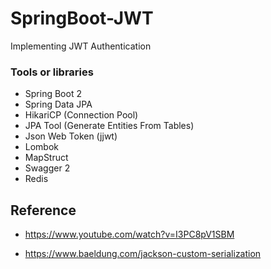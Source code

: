 # SpringBoot-JWT
 Implementing JWT Authentication

### Tools or libraries 

- Spring Boot 2
- Spring Data JPA
- HikariCP (Connection Pool)
- JPA Tool (Generate Entities From Tables)
- Json Web Token (jjwt)
- Lombok
- MapStruct 
- Swagger 2
- Redis


## Reference 

- https://www.youtube.com/watch?v=I3PC8pV1SBM

- https://www.baeldung.com/jackson-custom-serialization